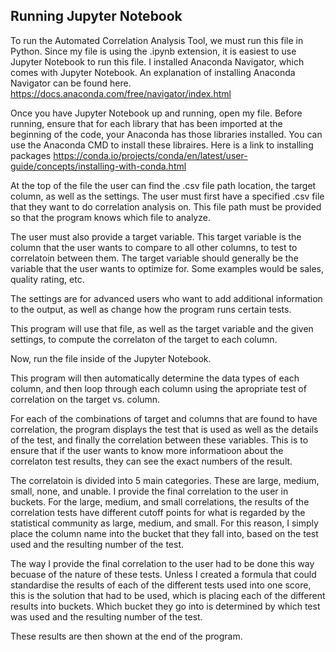## Running Jupyter Notebook

To run the Automated Correlation Analysis Tool, we must run this file in Python. Since my file is using the .ipynb extension, it is easiest to use Jupyter Notebook to run this file. I installed Anaconda Navigator, which comes with Jupyter Notebook. An explanation of installing Anaconda Navigator can be found here.
https://docs.anaconda.com/free/navigator/index.html


Once you have Jupyter Notebook up and running, open my file. Before running, ensure that for each library that has been imported at the beginning of the code, your Anaconda has those libraries installed. You can use the Anaconda CMD to install these libraires. Here is a link to installing packages
https://conda.io/projects/conda/en/latest/user-guide/concepts/installing-with-conda.html


At the top of the file the user can find the .csv file path location, the target column, as well as the settings. 
The user must first have a specified .csv file that they want to do correlation analysis on. This file path must be provided so that the program knows which file to analyze. 

The user must also provide a target variable. This target variable is the column that the user wants to compare to all other columns, to test to correlatoin between them. The target variable should generally be the variable that the user wants to optimize for. Some examples would be sales, quality rating, etc.

The settings are for advanced users who want to add additional information to the output, as well as change how the program runs certain tests.

This program will use that file, as well as the target variable and the given settings, to compute the correlaton of the target to each column. 

<INSERT PICTURE OF FROM CSV TO END OF SETTINGS>


Now, run the file inside of the Jupyter Notebook. 

This program will then automatically determine the data types of each column, and then loop through each column using the apropriate test of correlation on the target vs. column. 

For each of the combinations of target and columns that are found to have correlation, the program displays the test that is used as well as the details of the test, and finally the correlation between these variables. This is to ensure that if the user wants to know more informatioon about the correlaton test results, they can see the exact numbers of the result. 

The correlatoin is divided into 5 main categories. These are large, medium, small, none, and unable. I provide the final correlation to the user in buckets. For the large, medium, and small correlations, the results of the correlation tests have different cutoff points for what is regarded by the statistical community as large, medium, and small. For this reason, I simply place the column name into the bucket that they fall into, based on the test used and the resulting number of the test. 

The way I provide the final correlation to the user had to be done this way becuase of the nature of these tests. 
Unless I created a formula that could standardise the results of each of the different tests used into one score, this is the solution that had to be used, which is placing each of the different results into buckets. Which bucket they go into is determined by which test was used and the resulting number of the test. 

<INSERT PICTURE OF A TEST RESULT>

These results are then shown at the end of the program.	

<INSERT PICTURE OF RESULTS>
